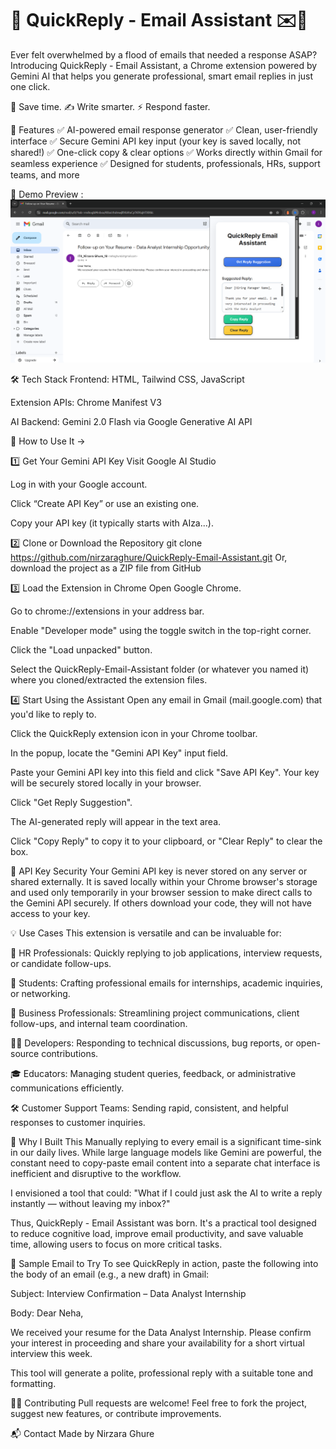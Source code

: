 # 🚀 QuickReply - Email Assistant ✉️🤖

Ever felt overwhelmed by a flood of emails that needed a response ASAP?
Introducing QuickReply - Email Assistant, a Chrome extension powered by Gemini AI that helps you generate professional, smart email replies in just one click.

🧠 Save time. ✍️ Write smarter. ⚡ Respond faster.

🌟 Features
✅ AI-powered email response generator
✅ Clean, user-friendly interface
✅ Secure Gemini API key input (your key is saved locally, not shared!)
✅ One-click copy & clear options
✅ Works directly within Gmail for seamless experience
✅ Designed for students, professionals, HRs, support teams, and more

📸 Demo Preview :
![Demo](./Screenshot%20(957).png)



🛠️ Tech Stack
Frontend: HTML, Tailwind CSS, JavaScript

Extension APIs: Chrome Manifest V3

AI Backend: Gemini 2.0 Flash via Google Generative AI API

🚀 How to Use It ->

1️⃣ Get Your Gemini API Key
Visit Google AI Studio

Log in with your Google account.

Click “Create API Key” or use an existing one.

Copy your API key (it typically starts with AIza...).

2️⃣ Clone or Download the Repository
git clone https://github.com/nirzaraghure/QuickReply-Email-Assistant.git
 Or, download the project as a ZIP file from GitHub

3️⃣ Load the Extension in Chrome
Open Google Chrome.

Go to chrome://extensions in your address bar.

Enable "Developer mode" using the toggle switch in the top-right corner.

Click the "Load unpacked" button.

Select the QuickReply-Email-Assistant folder (or whatever you named it) where you cloned/extracted the extension files.

4️⃣ Start Using the Assistant
Open any email in Gmail (mail.google.com) that you'd like to reply to.

Click the QuickReply extension icon in your Chrome toolbar.

In the popup, locate the "Gemini API Key" input field.

Paste your Gemini API key into this field and click "Save API Key". Your key will be securely stored locally in your browser.

Click "Get Reply Suggestion".

The AI-generated reply will appear in the text area.

Click "Copy Reply" to copy it to your clipboard, or "Clear Reply" to clear the box.

🔐 API Key Security
Your Gemini API key is never stored on any server or shared externally.
It is saved locally within your Chrome browser's storage and used only temporarily in your browser session to make direct calls to the Gemini API securely. If others download your code, they will not have access to your key.

💡 Use Cases
This extension is versatile and can be invaluable for:

📩 HR Professionals: Quickly replying to job applications, interview requests, or candidate follow-ups.

📧 Students: Crafting professional emails for internships, academic inquiries, or networking.

💼 Business Professionals: Streamlining project communications, client follow-ups, and internal team coordination.

🧑‍💻 Developers: Responding to technical discussions, bug reports, or open-source contributions.

🎓 Educators: Managing student queries, feedback, or administrative communications efficiently.

🛠️ Customer Support Teams: Sending rapid, consistent, and helpful responses to customer inquiries.

🤔 Why I Built This
Manually replying to every email is a significant time-sink in our daily lives. While large language models like Gemini are powerful, the constant need to copy-paste email content into a separate chat interface is inefficient and disruptive to the workflow.

I envisioned a tool that could:
"What if I could just ask the AI to write a reply instantly — without leaving my inbox?"

Thus, QuickReply - Email Assistant was born. It's a practical tool designed to reduce cognitive load, improve email productivity, and save valuable time, allowing users to focus on more critical tasks.

🧪 Sample Email to Try
To see QuickReply in action, paste the following into the body of an email (e.g., a new draft) in Gmail:

Subject: Interview Confirmation – Data Analyst Internship

Body:
Dear Neha,

We received your resume for the Data Analyst Internship. Please confirm your interest in proceeding and share your availability for a short virtual interview this week.

This tool will generate a polite, professional reply with a suitable tone and formatting.

👨‍💻 Contributing
Pull requests are welcome! Feel free to fork the project, suggest new features, or contribute improvements.

📬 Contact
Made by Nirzara Ghure
